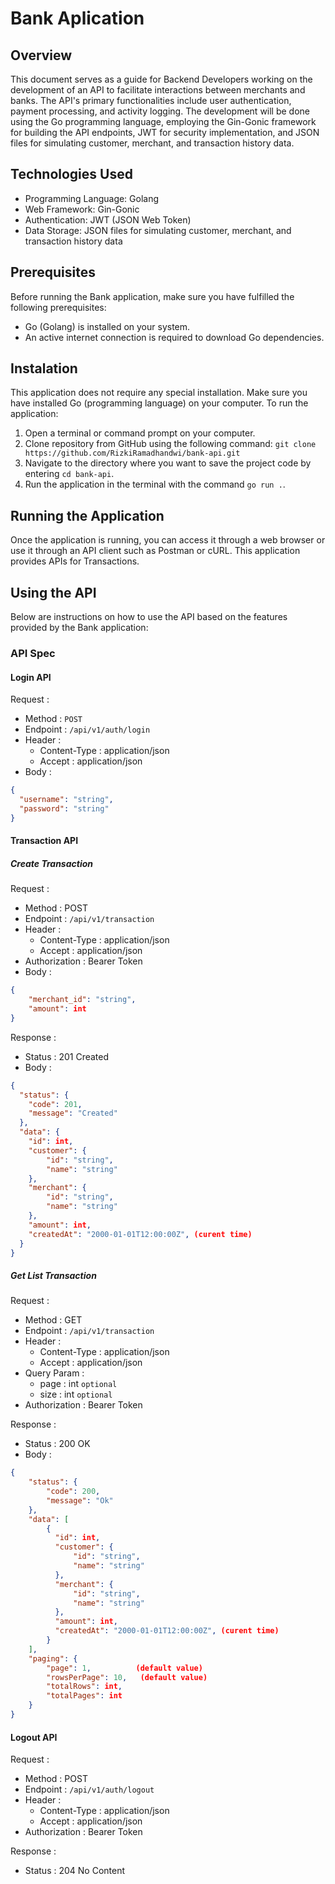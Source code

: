 # Bank Aplication

## Overview

This document serves as a guide for Backend Developers working on the development of an API to facilitate interactions between merchants and banks. The API's primary functionalities include user authentication, payment processing, and activity logging. The development will be done using the Go programming language, employing the Gin-Gonic framework for building the API endpoints, JWT for security implementation, and JSON files for simulating customer, merchant, and transaction history data.

## Technologies Used

- Programming Language: Golang
- Web Framework: Gin-Gonic
- Authentication: JWT (JSON Web Token)
- Data Storage: JSON files for simulating customer, merchant, and transaction history data

## Prerequisites

Before running the Bank application, make sure you have fulfilled the following prerequisites:

- Go (Golang) is installed on your system.
- An active internet connection is required to download Go dependencies.

## Instalation

This application does not require any special installation. Make sure you have installed Go (programming language) on your computer. To run the application:

1. Open a terminal or command prompt on your computer.
2. Clone repository from GitHub using the following command: `git clone https://github.com/RizkiRamadhandwi/bank-api.git`
3. Navigate to the directory where you want to save the project code by entering `cd bank-api`.
4. Run the application in the terminal with the command `go run .`.

## Running the Application

Once the application is running, you can access it through a web browser or use it through an API client such as Postman or cURL. This application provides APIs for Transactions.


## Using the API

Below are instructions on how to use the API based on the features provided by the Bank application:

### API Spec

#### Login API

Request :

- Method : `POST`
- Endpoint : `/api/v1/auth/login`
- Header :
  - Content-Type : application/json
  - Accept : application/json
- Body :

```json
{
  "username": "string",
  "password": "string"
}
```

#### Transaction API

##### Create Transaction

Request :

- Method : POST
- Endpoint : `/api/v1/transaction`
- Header :
  - Content-Type : application/json
  - Accept : application/json
- Authorization : Bearer Token
- Body :

```json
{
    "merchant_id": "string",
    "amount": int
}
```

Response :

- Status : 201 Created
- Body :

```json
{
  "status": {
    "code": 201,
    "message": "Created"
  },
  "data": {
    "id": int,
    "customer": {
        "id": "string",
        "name": "string"
    },
    "merchant": {
        "id": "string",
        "name": "string"
    },
    "amount": int,
    "createdAt": "2000-01-01T12:00:00Z", (curent time)
  }
}
```

##### Get List Transaction 

Request :

- Method : GET
- Endpoint : `/api/v1/transaction`
- Header :
  - Content-Type : application/json
  - Accept : application/json
- Query Param :
  - page : int `optional`
  - size : int `optional`
- Authorization : Bearer Token

Response :

- Status : 200 OK
- Body :

```json
{
    "status": {
        "code": 200,
        "message": "Ok"
    },
    "data": [
        {
          "id": int,
          "customer": {
              "id": "string",
              "name": "string"
          },
          "merchant": {
              "id": "string",
              "name": "string"
          },
          "amount": int,
          "createdAt": "2000-01-01T12:00:00Z", (curent time)
        }
    ],
    "paging": {
        "page": 1,          (default value)
        "rowsPerPage": 10,   (default value)
        "totalRows": int,
        "totalPages": int
    }
}

```



#### Logout API

Request :

- Method : POST
- Endpoint : `/api/v1/auth/logout`
- Header :
  - Content-Type : application/json
  - Accept : application/json
- Authorization : Bearer Token


Response :

- Status : 204 No Content

